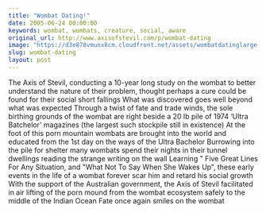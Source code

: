 ```yaml
---
title: "Wombat Dating!"
date: 2005-06-24 00:00:00
keywords: wombat, wombats, creature, social, aware
original_url: http://www.axisofstevil.com/p/wombat-dating
image: "https://d3e878vmunx8cm.cloudfront.net/assets/wombatdatinglarge.jpg"
slug: wombat-dating
layout: post
---
```


The Axis of Stevil, conducting a 10-year long study on the wombat to better understand the nature of their problem, thought perhaps a cure could be found for their social short fallings What was discovered goes well beyond what was expected Through a twist of fate and trade winds, the sole birthing grounds of the wombat are right beside a 20 lb pile of 1974 ‘Ultra Batchelor&#039; magazines (the largest such stockpile still in existence) At the foot of this porn mountain wombats are brought into the world and educated from the 1st day on the ways of the Ultra Bachelor Burrowing into the pile for shelter many wombats spend their nights in their tunnel dwellings reading the strange writing on the wall Learning &quot; Five Great Lines For Any Situation, and &quot;What Not To Say When She Wakes Up”, these early events in the life of a wombat forever scar him and retard his social growth With the support of the Australian government, the Axis of Stevil facilitated in air lifting of the porn mound from the wombat ecosystem safely to the middle of the Indian Ocean Fate once again smiles on the wombat

